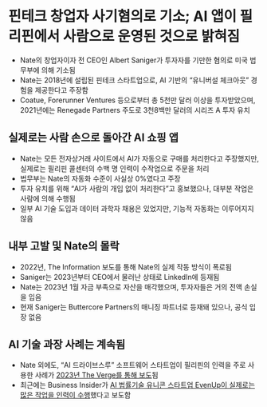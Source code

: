 # 핀테크 창업자 사기혐의로 기소; AI 앱이 필리핀에서 사람으로 운영된 것으로 밝혀짐


* Nate의 창업자이자 전 CEO인 Albert Saniger가 투자자를 기만한 혐의로 미국 법무부에 의해 기소됨
* Nate는 2018년에 설립된 핀테크 스타트업으로, AI 기반의 “유니버설 체크아웃” 경험을 제공한다고 주장함
* Coatue, Forerunner Ventures 등으로부터 총 5천만 달러 이상을 투자받았으며, 2021년에는 Renegade Partners 주도로 3천8백만 달러의 시리즈 A 투자 유치

실제로는 사람 손으로 돌아간 AI 쇼핑 앱
-----------------------

* Nate는 모든 전자상거래 사이트에서 AI가 자동으로 구매를 처리한다고 주장했지만, 실제로는 필리핀 콜센터의 수백 명 인력이 수작업으로 주문을 처리
* 법무부는 Nate의 자동화 수준이 사실상 0%였다고 주장
* 투자 유치를 위해 “AI가 사람의 개입 없이 처리한다”고 홍보했으나, 대부분 작업은 사람에 의해 수행됨
* 일부 AI 기술 도입과 데이터 과학자 채용은 있었지만, 기능적 자동화는 이루어지지 않음

내부 고발 및 Nate의 몰락
----------------

* 2022년, The Information 보도를 통해 Nate의 실제 작동 방식이 폭로됨
* Saniger는 2023년부터 CEO에서 물러난 상태로 LinkedIn에 등재됨
* Nate는 2023년 1월 자금 부족으로 자산을 매각했으며, 투자자들은 거의 전액 손실을 입음
* 현재 Saniger는 Buttercore Partners의 매니징 파트너로 등재돼 있으나, 공식 입장 없음

AI 기술 과장 사례는 계속됨
----------------

* Nate 외에도, “AI 드라이브스루” 소프트웨어 스타트업이 필리핀의 인력을 주로 사용한 사례가 [2023년 The Verge를 통해 보도](https://www.theverge.com/2023/12/8/23993427/artificial-intelligence-presto-automation-fast-food-drive-thru-philippines-workers)됨
* 최근에는 Business Insider가 [AI 법률기술 유니콘 스타트업 EvenUp이 실제로는 많은 작업을 인력이 수행](https://www.businessinsider.com/evenup-ai-errors-hallucinations-former-employees-2024-11)했다고 보도함
